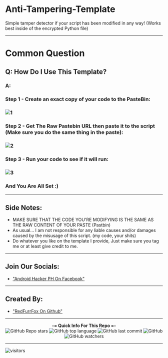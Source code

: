 # Anti-Tampering-Template
Simple tamper detector if your script has been modified in any way! (Works best inside of the encrypted Python file)

---

# Common Question
## Q: How Do I Use This Template?
### A:
### Step 1 - Create an exact copy of your code to the PasteBin:
### ![1](https://user-images.githubusercontent.com/80197308/178091471-b1d0908b-cf3d-4a68-99b4-b99fb0fe611c.gif)
###
### Step 2 - Get The Raw Pastebin URL then paste it to the script (Make sure you do the same thing in the paste):
### ![2](https://user-images.githubusercontent.com/80197308/178091856-295974ec-b9d5-4305-a291-83d9a3843c37.gif)
###
### Step 3 - Run your code to see if it will run:
### ![3](https://user-images.githubusercontent.com/80197308/178091983-8ac17542-c488-4bd8-ba94-31cce62f3a69.gif)
###
### And You Are All Set :)

---

## Side Notes:
 - MAKE SURE THAT THE CODE YOU'RE MODIFYING IS THE SAME AS THE RAW CONTENT OF YOUR PASTE (Pastbin)
 - As usual... I am not responsible for any liable causes and/or damages caused by the misusage of this script. (my code, your shits)
 - Do whatever you like on the template I provide, Just make sure you tag me or at least give credit to me.

---

## Join Our Socials: 

 - ["Android Hacker PH On Facebook"](https://www.facebook.com/groups/1778790372291663)

---
  
## Created By: 
  
 - ["RedFurrFox On Github"](https://github.com/RedFurrFox)

---

<p align="center"> 
    <b>-= Quick Info For This Repo =-</b><br>
    <img alt="GitHub Repo stars" src="https://img.shields.io/github/stars/RedFurrFox/Anti-Tampering-Template?style=social">
    <img alt="GitHub top language" src="https://img.shields.io/github/languages/top/RedFurrFox/Anti-Tampering-Template">
    <img alt="GitHub last commit" src="https://img.shields.io/github/last-commit/RedFurrFox/Anti-Tampering-Template">
    <img alt="GitHub" src="https://img.shields.io/github/license/RedFurrFox/Anti-Tampering-Template">
    <img alt="GitHub watchers" src="https://img.shields.io/github/watchers/RedFurrFox/Anti-Tampering-Template?style=social">
</p>

---

![visitors](https://visitor-badge.laobi.icu/badge?page_id=[RedFurrFox].Anti-Tampering-Template)

